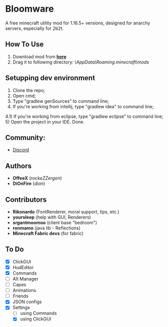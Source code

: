 # Bloomware
A free minecraft utility mod for 1.16.5+ versions, designed for anarchy servers, especially for 2b2t.

## How To Use
1) Download mod from [**here**](https://github.com/TheFishDevs/Bloomware/releases)
2) Drag it to following directory: *\AppData\Roaming\.minecraft\mods*

## Setupping dev environment
1) Clone the repo;
2) Open cmd;
3) Type "gradlew genSources" to command line;
4) If you're working from intellij, type "gradlew idea" to command line;

4.1) If you're working from eclipse, type "gradlew eclipse" to command line;
5) Open the project in your IDE. Done.

## Community:
- [Discord](https://discord.gg/D4G7JN5d7m)

## Authors
- **OffeeX** (*rockeZZergon*)
- **DiOnFire** (*dion*)

## Contributors
- **Rikonardo** (FontRenderer, moral support, tips, etc.)
- **yoursleep** (help with GUI, Renderers)
- **srgantmoomoo** (client base "bedroom")
- **ronmamo** (java lib - Reflections)
- **Minecraft Fabric devs** (for fabric)

## To Do
- [X] ClickGUI
- [X] HudEditor
- [X] Commands
- [ ] Alt Manager
- [ ] Capes
- [ ] Animations
- [ ] Friends
- [X] JSON configs
- [X] Settings
  - [ ] using Commands
  - [X] using ClickGUI
